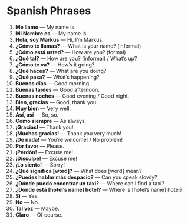 # Spanish Phrases

1. **Me llamo** — My name is.
2. **Mi Nombre es** — My name is.
3. **Hola, soy Markus** — Hi, I’m Markus.
4. **¿Cómo te llamas?** — What is your name? (informal)
5. **¿Cómo está usted?** — How are you? (formal)
6. **¿Qué tal?** — How are you? (informal) / What’s up?
7. **¿Cómo te va?** — How’s it going?
8. **¿Qué haces?** — What are you doing?
9. **¿Qué pasa?** — What’s happening?
10. **Buenos días** — Good morning.
11. **Buenas tardes** — Good afternoon.
12. **Buenas noches** — Good evening / Good night.
13. **Bien, gracias** — Good, thank you.
14. **Muy bien** — Very well.
15. **Así, así** — So, so.
16. **Como siempre** — As always.
17. **¡Gracias!** — Thank you!
18. **¡Muchas gracias!** — Thank you very much!
19. **¡De nada!** — You’re welcome! / No problem!
20. **Por favor** — Please.
21. **¡Perdón!** — Excuse me!
22. **¡Disculpe!** — Excuse me!
23. **¡Lo siento!** — Sorry!
24. **¿Qué significa [word]?** — What does [word] mean?
25. **¿Puedes hablar más despacio?** — Can you speak slowly?
26. **¿Dónde puedo encontrar un taxi?** — Where can I find a taxi?
27. **¿Dónde está [hotel’s name] hotel?** — Where is [hotel’s name] hotel?
28. **Sí** — Yes.
29. **No** — No.
30. **Tal vez** — Maybe.
31. **Claro** — Of course.
